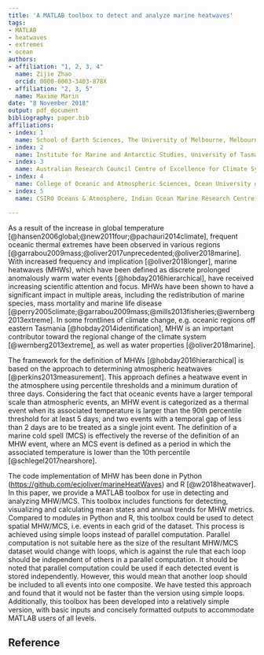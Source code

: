 ```yaml
---
title: 'A MATLAB toolbox to detect and analyze marine heatwaves'
tags:
- MATLAB
- heatwaves
- extremes
- ocean
authors:
- affiliation: "1, 2, 3, 4"
  name: Zijie Zhao
  orcid: 0000-0003-3403-878X
- affiliation: "2, 3, 5"
  name: Maxime Marin
date: "8 November 2018"
output: pdf_document
bibliography: paper.bib
affiliations:
- index: 1
  name: School of Earth Sciences, The University of Melbourne, Melbourne, Victoria, Australia
- index: 2
  name: Institute for Marine and Antarctic Studies, University of Tasmania, Hobart, Tasmania, Australia
- index: 3
  name: Australian Research Council Centre of Excellence for Climate System Science, Hobart, Tasmania, Australia
- index: 4
  name: College of Oceanic and Atmospheric Sciences, Ocean University of China, Qingdao, China
- index: 5
  name: CSIRO Oceans & Atmosphere, Indian Ocean Marine Research Centre, Crawley 6009, Western Australia, Australia

---
```


As a result of the increase in global temperature [@hansen2006global;@new2011four;@pachauri2014climate], frequent oceanic thermal extremes have been observed in various regions [@garrabou2009mass;@oliver2017unprecedented;@oliver2018marine]. With increased frequency and implication [@oliver2018longer], marine heatwaves (MHWs), which have been defined as discrete prolonged anomalously warm water events [@hobday2016hierarchical], have received increasing scientific attention and focus. MHWs have been shown to have a significant impact in multiple areas, including the redistribution of marine species, mass mortality and marine life disease [@perry2005climate;@garrabou2009mass;@mills2013fisheries;@wernberg2013extreme]. In some frontlines of climate change, e.g. oceanic regions off eastern Tasmania [@hobday2014identification], MHW is an important contributor toward the regional change of the climate system [@wernberg2013extreme], as well as water properties [@oliver2018marine]. 

The framework for the definition of MHWs [@hobday2016hierarchical] is based on the approach to determining atmospheric heatwaves [@perkins2013measurement]. This approach defines a heatwave event in the atmosphere using percentile thresholds and a minimum duration of three days. Considering the fact that oceanic events have a larger temporal scale than atmospheric events, an MHW event is categorized as a thermal event when its associated temperature is larger than the 90th percentile threshold for at least 5 days, and two events with a temporal gap of less than 2 days are to be treated as a single joint event. The definition of a marine cold spell (MCS) is effectively the reverse of the definition of an MHW event, where an MCS event is defined as a period in which the associated temperature is lower than the 10th percentile [@schlegel2017nearshore]. 

The code implementation of MHW has been done in Python (https://github.com/ecjoliver/marineHeatWaves) and R [@w2018heatwaver]. In this paper, we provide a MATLAB toolbox for use in detecting and analyzing MHW/MCS. This toolbox includes functions for detecting, visualizing and calculating mean states and annual trends for MHW metrics. Compared to modules in Python and R, this toolbox could be used to detect spatial MHW/MCS, i.e. events in each grid of the dataset. This process is achieved using simple loops instead of parallel computation. Parallel computation is not suitable here as the size of the resultant MHW/MCS dataset would change with loops, which is against the rule that each loop should be independent of others in a parallel computation. It should be noted that parallel computation could be used if each detected event is stored independently. However, this would mean that another loop should be included to all events into one composite. We have tested this approach and found that it would not be faster than the version using simple loops. Additionally, this toolbox has been developed into a relatively simple version, with basic inputs and concisely formatted outputs to accommodate MATLAB users of all levels.







Reference
-------------


